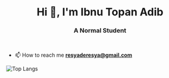 <h1 align="center">Hi 👋, I'm Ibnu Topan Adib</h1>
<h3 align="center">A Normal Student</h3>
<br>





- 📫 How to reach me **resyaderesya@gmail.com**

![Top Langs](https://github-readme-stats.vercel.app/api/top-langs/?username=IbnuTopanAdib)





